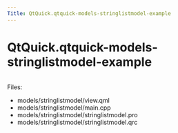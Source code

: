 ```yaml
---
Title: QtQuick.qtquick-models-stringlistmodel-example
---
```


# QtQuick.qtquick-models-stringlistmodel-example

<span class="subtitle"></span>
<!-- $$$models/stringlistmodel-description -->
<p class="centerAlign"><img src="https://developer.ubuntu.com/static/devportal_uploaded/9af5f171-c564-41d1-b875-4514b87983e2-../qtquick-models-stringlistmodel-example/images/qml-stringlistmodel-example.png" alt="" /></p><p>Files:</p>
<ul>
<li>models/stringlistmodel/view.qml</li>
<li>models/stringlistmodel/main.cpp</li>
<li>models/stringlistmodel/stringlistmodel.pro</li>
<li>models/stringlistmodel/stringlistmodel.qrc</li>
</ul>
<!-- @@@models/stringlistmodel -->
